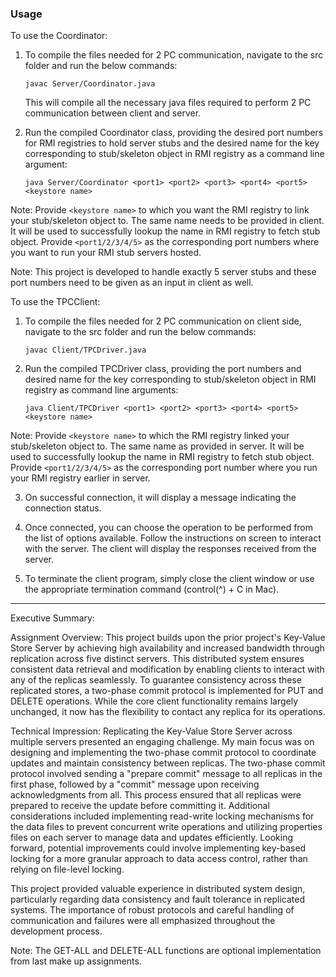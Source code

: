### Usage

To use the Coordinator:

1. To compile the files needed for 2 PC communication, navigate to the src folder and run the below commands:

   ```
   javac Server/Coordinator.java
   ```

   This will compile all the necessary java files required to perform 2 PC communication between client and server.

2. Run the compiled Coordinator class, providing the desired port numbers for RMI registries to hold server stubs and the desired name for the key corresponding to stub/skeleton object in RMI registry as a command line argument:

   ```
   java Server/Coordinator <port1> <port2> <port3> <port4> <port5> <keystore name>
   ```


Note: Provide `<keystore name>` to which you want the RMI registry to link your stub/skeleton object to. The same name needs to be provided in client. It will be used to successfully lookup the name in RMI registry to fetch stub object. Provide `<port1/2/3/4/5>` as the corresponding port numbers where you want to run your RMI stub servers hosted.

Note: This project is developed to handle exactly 5 server stubs and these port numbers need to be given as an input in client as well.


To use the TPCClient:

1. To compile the files needed for 2 PC communication on client side, navigate to the src folder and run the below commands:

   ```
   javac Client/TPCDriver.java
   ```

2. Run the compiled TPCDriver class, providing the port numbers and desired name for the key corresponding to stub/skeleton object in RMI registry as command line arguments:

   ```
   java Client/TPCDriver <port1> <port2> <port3> <port4> <port5> <keystore name>
   ```

   
Note: Provide `<keystore name>` to which the RMI registry linked your stub/skeleton object to. The same name as provided in server. It will be used to successfully lookup the name in RMI registry to fetch stub object. Provide `<port1/2/3/4/5>` as the corresponding port number where you run your RMI registry earlier in server.

3. On successful connection, it will display a message indicating the connection status.

4. Once connected, you can choose the operation to be performed from the list of options available. Follow the instructions on screen to interact with the server. The client will display the responses received from the server.

5. To terminate the client program, simply close the client window or use the appropriate termination command (control(^) + C in Mac).

-------

Executive Summary:

Assignment Overview:
This project builds upon the prior project's Key-Value Store Server by achieving high availability and increased bandwidth through replication across five distinct servers. This distributed system ensures consistent data retrieval and modification by enabling clients to interact with any of the replicas seamlessly. To guarantee consistency across these replicated stores, a two-phase commit protocol is implemented for PUT and DELETE operations.  While the core client functionality remains largely unchanged, it now has the flexibility to contact any replica for its operations.

Technical Impression:
Replicating the Key-Value Store Server across multiple servers presented an engaging challenge.  My main focus was on designing and implementing the two-phase commit protocol to coordinate updates and maintain consistency between replicas. The two-phase commit protocol involved sending a "prepare commit" message to all replicas in the first phase, followed by a "commit" message upon receiving acknowledgments from all. This process ensured that all replicas were prepared to receive the update before committing it. Additional considerations included implementing read-write locking mechanisms for the data files to prevent concurrent write operations and utilizing properties files on each server to manage data and updates efficiently. Looking forward, potential improvements could involve implementing key-based locking for a more granular approach to data access control, rather than relying on file-level locking.

This project provided valuable experience in distributed system design, particularly regarding data consistency and fault tolerance in replicated systems. The importance of robust protocols and careful handling of communication and failures were all emphasized throughout the development process.

Note: 
The GET-ALL and DELETE-ALL functions are optional implementation from last make up assignments.